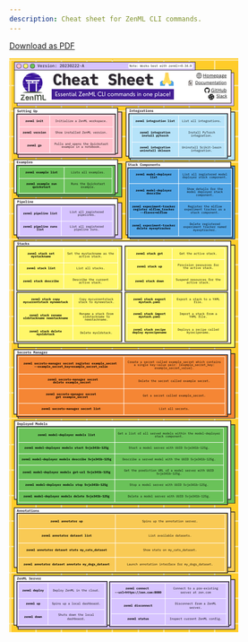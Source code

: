 ```yaml
---
description: Cheat sheet for ZenML CLI commands.
---
```


[Download as PDF](https://docs.google.com/viewer?url=https://github.com/zenml-io/zenml/raw/main/docs/book/assets/zenml_cheat_sheet.pdf)

![ZenML CLI Cheat Sheet](../../book/assets/zenml_cheat_sheet.png)
